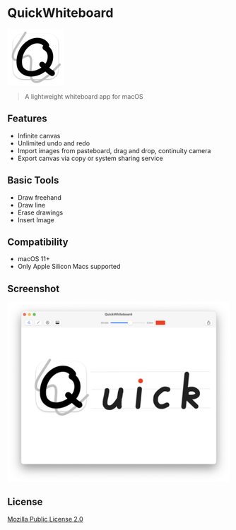 # QuickWhiteboard
<img src="./QuickWhiteboard/Assets.xcassets/AppIcon.appiconset/256.png" width="128" height="128">

> A lightweight whiteboard app for macOS

## Features

- Infinite canvas
- Unlimited undo and redo
- Import images from pasteboard, drag and drop, continuity camera
- Export canvas via copy or system sharing service

## Basic Tools

- Draw freehand
- Draw line
- Erase drawings
- Insert Image

## Compatibility

- macOS 11+
- Only Apple Silicon Macs supported

## Screenshot

<img src="./Screenshot.png" width="912">

## License

[Mozilla Public License 2.0](./LICENSE)